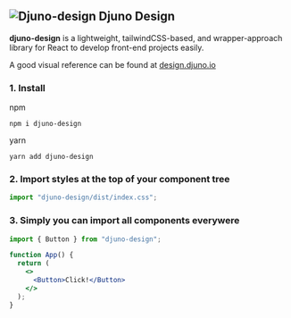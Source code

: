 ## ![Djuno-design](https://bytebucket.org/djunoltd/djuno-design/raw/359ef9aff4e466d83ce3551bf3deca362de0aa5f/src/assets/djuno-design-logo.svg?token=0386a8f6fd7561c7f356ee575f347c9cb5b3ab14) Djuno Design

**djuno-design** is a lightweight, tailwindCSS-based, and wrapper-approach library for React to develop front-end projects easily.

A good visual reference can be found at [design.djuno.io](https://design.djuno.io/)

### 1. Install

npm

    npm i djuno-design

yarn

    yarn add djuno-design

### 2. Import styles at the top of your component tree

```jsx
import "djuno-design/dist/index.css";
```

### 3. Simply you can import all components everywere

```jsx
import { Button } from "djuno-design";

function App() {
  return (
    <>
      <Button>Click!</Button>
    </>
  );
}
```
